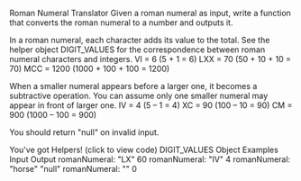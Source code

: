 Roman Numeral Translator
Given a roman numeral as input, write a function that converts the roman numeral to a number and outputs it.

In a roman numeral, each character adds its value to the total. See the helper object DIGIT_VALUES for the correspondence between roman numeral characters and integers.
VI = 6 (5 + 1 = 6)
LXX = 70 (50 + 10 + 10 = 70)
MCC = 1200 (1000 + 100 + 100 = 1200)

When a smaller numeral appears before a larger one, it becomes a subtractive operation. You can assume only one smaller numeral may appear in front of larger one.
IV = 4 (5 – 1 = 4)
XC = 90 (100 – 10 = 90)
CM = 900 (1000 – 100 = 900)

You should return "null" on invalid input.

You've got Helpers! (click to view code)
DIGIT_VALUES Object
Examples
Input	Output
romanNumeral:
"LX"	60
romanNumeral:
"IV"	4
romanNumeral:
"horse"	"null"
romanNumeral:
""	0
